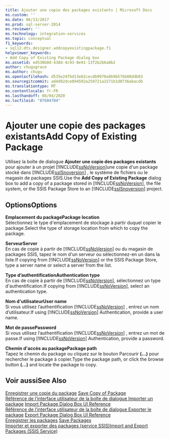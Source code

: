 ```yaml
---
title: Ajouter une copie des packages existants | Microsoft Docs
ms.custom: ''
ms.date: 06/13/2017
ms.prod: sql-server-2014
ms.reviewer: ''
ms.technology: integration-services
ms.topic: conceptual
f1_keywords:
- sql12.dts.designer.addcopyexistingpackage.f1
helpviewer_keywords:
- Add Copy of Existing Package dialog box
ms.assetid: ed530b0d-438d-4c93-8e91-13f2b2b6a8b2
author: chugugrace
ms.author: chugu
ms.openlocfilehash: d535e24fbd13e62cecdb9970a8b9b576b00ddb03
ms.sourcegitcommit: ad4d92dce894592a259721a1571b1d8736abacdb
ms.translationtype: MT
ms.contentlocale: fr-FR
ms.lasthandoff: 08/04/2020
ms.locfileid: "87604704"
---
```

# <a name="add-copy-of-existing-package"></a><span data-ttu-id="f910c-102">Ajouter une copie des packages existants</span><span class="sxs-lookup"><span data-stu-id="f910c-102">Add Copy of Existing Package</span></span>
  <span data-ttu-id="f910c-103">Utilisez la boîte de dialogue **Ajouter une copie des packages existants** pour ajouter à un projet [!INCLUDE[ssNoVersion](../includes/ssnoversion-md.md)]une copie d'un package stocké dans [!INCLUDE[ssISnoversion](../includes/ssisnoversion-md.md)] , le système de fichiers ou le magasin de packages SSIS.</span><span class="sxs-lookup"><span data-stu-id="f910c-103">Use the **Add Copy of Existing Package** dialog box to add a copy of a package stored in [!INCLUDE[ssNoVersion](../includes/ssnoversion-md.md)], the file system, or the SSIS Package Store to an [!INCLUDE[ssISnoversion](../includes/ssisnoversion-md.md)] project.</span></span>  
  
## <a name="options"></a><span data-ttu-id="f910c-104">Options</span><span class="sxs-lookup"><span data-stu-id="f910c-104">Options</span></span>  
 <span data-ttu-id="f910c-105">**Emplacement du package**</span><span class="sxs-lookup"><span data-stu-id="f910c-105">**Package location**</span></span>  
 <span data-ttu-id="f910c-106">Sélectionnez le type d'emplacement de stockage à partir duquel copier le package.</span><span class="sxs-lookup"><span data-stu-id="f910c-106">Select the type of storage location from which to copy the package.</span></span>  
  
 <span data-ttu-id="f910c-107">**Serveur**</span><span class="sxs-lookup"><span data-stu-id="f910c-107">**Server**</span></span>  
 <span data-ttu-id="f910c-108">En cas de copie à partir de [!INCLUDE[ssNoVersion](../includes/ssnoversion-md.md)] ou du magasin de packages SSIS, tapez le nom d'un serveur ou sélectionnez-en un dans la liste.</span><span class="sxs-lookup"><span data-stu-id="f910c-108">If copying from [!INCLUDE[ssNoVersion](../includes/ssnoversion-md.md)] or the SSIS Package Store, type a server name or select a server from the list.</span></span>  
  
 <span data-ttu-id="f910c-109">**Type d’authentification**</span><span class="sxs-lookup"><span data-stu-id="f910c-109">**Authentication type**</span></span>  
 <span data-ttu-id="f910c-110">En cas de copie à partir de [!INCLUDE[ssNoVersion](../includes/ssnoversion-md.md)], sélectionnez un type d'authentification.</span><span class="sxs-lookup"><span data-stu-id="f910c-110">If copying from [!INCLUDE[ssNoVersion](../includes/ssnoversion-md.md)], select an authentication type.</span></span>  
  
 <span data-ttu-id="f910c-111">**Nom d'utilisateur**</span><span class="sxs-lookup"><span data-stu-id="f910c-111">**User name**</span></span>  
 <span data-ttu-id="f910c-112">Si vous utilisez l’authentification [!INCLUDE[ssNoVersion](../includes/ssnoversion-md.md)] , entrez un nom d’utilisateur.</span><span class="sxs-lookup"><span data-stu-id="f910c-112">If using [!INCLUDE[ssNoVersion](../includes/ssnoversion-md.md)] Authentication, provide a user name.</span></span>  
  
 <span data-ttu-id="f910c-113">**Mot de passe**</span><span class="sxs-lookup"><span data-stu-id="f910c-113">**Password**</span></span>  
 <span data-ttu-id="f910c-114">Si vous utilisez l’authentification [!INCLUDE[ssNoVersion](../includes/ssnoversion-md.md)] , entrez un mot de passe.</span><span class="sxs-lookup"><span data-stu-id="f910c-114">If using [!INCLUDE[ssNoVersion](../includes/ssnoversion-md.md)] Authentication, provide a password.</span></span>  
  
 <span data-ttu-id="f910c-115">**Chemin d'accès au package**</span><span class="sxs-lookup"><span data-stu-id="f910c-115">**Package path**</span></span>  
 <span data-ttu-id="f910c-116">Tapez le chemin du package ou cliquez sur le bouton Parcourir **(...)** pour rechercher le package à copier.</span><span class="sxs-lookup"><span data-stu-id="f910c-116">Type the package path, or click the browse button **(...)** and locate the package to copy.</span></span>  
  
## <a name="see-also"></a><span data-ttu-id="f910c-117">Voir aussi</span><span class="sxs-lookup"><span data-stu-id="f910c-117">See Also</span></span>  
 <span data-ttu-id="f910c-118">[Enregistrer une copie du package](../../2014/integration-services/save-copy-of-package.md) </span><span class="sxs-lookup"><span data-stu-id="f910c-118">[Save Copy of Package](../../2014/integration-services/save-copy-of-package.md) </span></span>  
 <span data-ttu-id="f910c-119">[Référence de l’interface utilisateur de la boîte de dialogue Importer un package](../../2014/integration-services/import-package-dialog-box-ui-reference.md) </span><span class="sxs-lookup"><span data-stu-id="f910c-119">[Import Package Dialog Box UI Reference](../../2014/integration-services/import-package-dialog-box-ui-reference.md) </span></span>  
 <span data-ttu-id="f910c-120">[Référence de l’interface utilisateur de la boîte de dialogue Exporter le package](../../2014/integration-services/export-package-dialog-box-ui-reference.md) </span><span class="sxs-lookup"><span data-stu-id="f910c-120">[Export Package Dialog Box UI Reference](../../2014/integration-services/export-package-dialog-box-ui-reference.md) </span></span>  
 <span data-ttu-id="f910c-121">[Enregistrer les packages](save-packages.md) </span><span class="sxs-lookup"><span data-stu-id="f910c-121">[Save Packages](save-packages.md) </span></span>  
 [<span data-ttu-id="f910c-122">Importer et exporter des packages &#40;service SSIS&#41;</span><span class="sxs-lookup"><span data-stu-id="f910c-122">Import and Export Packages &#40;SSIS Service&#41;</span></span>](../../2014/integration-services/import-and-export-packages-ssis-service.md)  
  
  
